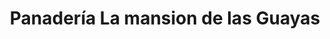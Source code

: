 ---
title: "Panadería La mansion de las Guayas"
url: /las-tejerias/panaderia-la-mansion-de-las-guayas/
shop: Bäckerei
---